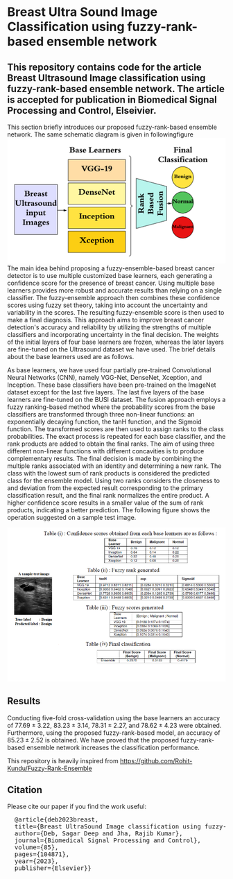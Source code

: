 # Breast Ultra Sound Image Classification using fuzzy-rank-based ensemble network


## This repository contains code for the article Breast Ultrasound Image classification using fuzzy-rank-based ensemble network. The article is accepted for publication in Biomedical Signal Processing and Control, Elseivier. 

This section briefly introduces our proposed fuzzy-rank-based ensemble network. The same schematic diagram is given in followingfigure ![Figure 1](https://github.com/sagardeepdeb/fuzzy-rank-based-for-breastUSI/blob/main/block%20diagram.png) The main idea behind proposing a fuzzy-ensemble-based breast cancer detector is to use multiple customized base learners, each generating a confidence score for the presence of breast cancer. Using multiple base learners provides more robust and accurate results than relying on a single classifier. The fuzzy-ensemble approach then combines these confidence scores using fuzzy set theory, taking into account the uncertainty and variability in the scores. The resulting fuzzy-ensemble score is then used to make a final diagnosis. This approach aims to improve breast cancer detection's accuracy and reliability by utilizing the strengths of multiple classifiers and incorporating uncertainty in the final decision. The weights of the initial layers of four base learners are frozen, whereas the later layers are fine-tuned on the Ultrasound dataset we have used. The brief details about the base learners used are as follows.


As base learners, we have used four partially pre-trained Convolutional Neural Networks (CNN), namely VGG-Net, DenseNet, Xception, and Inception. These base classifiers have been pre-trained on the ImageNet dataset except for the last five layers. The last five layers of the base learners are fine-tuned on the BUSI dataset. The fusion approach employs a fuzzy ranking-based method where the probability scores from the base classifiers are transformed through three non-linear functions: an exponentially decaying function, the tanH function, and the Sigmoid function. The transformed scores are then used to assign ranks to the class probabilities. The exact process is repeated for each base classifier, and the rank products are added to obtain the final ranks. The aim of using three different non-linear functions with different concavities is to produce complementary results. The final decision is made by combining the multiple ranks associated with an identity and determining a new rank. The class with the lowest sum of rank products is considered the predicted class for the ensemble model. Using two ranks considers the closeness to and deviation from the expected result corresponding to the primary classification result, and the final rank normalizes the entire product. A higher confidence score results in a smaller value of the sum of rank products, indicating a better prediction. The following figure shows the operation suggested on a sample test image.

![Figure 2](https://github.com/sagardeepdeb/fuzzy-rank-based-for-breastUSI/blob/main/sample%20test%20image.png)

## Results

Conducting five-fold cross-validation using the base learners an accuracy of $77.69 \pm 3.22$, $83.23 \pm 3.14$, $78.31 \pm 2.27$, and $78.62 \pm 4.23$ were obtained. Furthermore, using the proposed fuzzy-rank-based model, an accuracy of $85.23 \pm 2.52$ is obtained. We have proved that the proposed fuzzy-rank-based ensemble network increases the classification performance. 

This repository is heavily inspired from https://github.com/Rohit-Kundu/Fuzzy-Rank-Ensemble


## Citation
Please cite our paper if you find the work useful: 
<pre>
  @article{deb2023breast,
  title={Breast UltraSound Image classification using fuzzy-rank-based ensemble network},
  author={Deb, Sagar Deep and Jha, Rajib Kumar},
  journal={Biomedical Signal Processing and Control},
  volume={85},
  pages={104871},
  year={2023},
  publisher={Elsevier}}
</pre>
